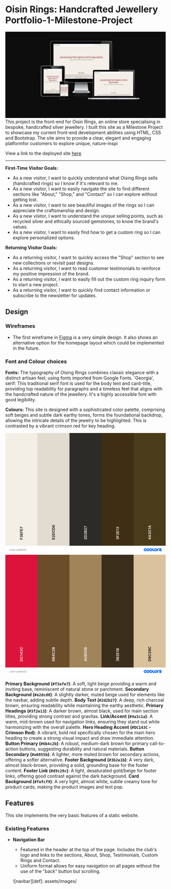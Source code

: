 # Oisin Rings: Handcrafted Jewellery Portfolio-1-Milestone-Project

![Responsive Mockup of oisin rings](assets/images/responsive-mockup.png)
This project is the front-end for Oisin Rings, an online store specialising in bespoke, handcrafted silver jewellery. I built this site as a Milestone Project to showcase my current front-end development abilities using HTML, CSS and Bootstrap. The site aims to provide a clear, elegant and engaging platformfor customers to explore unique, nature-inspi

View a link to the deployed site [here](https://axelaxel97.github.io/Oisin-Rings-Portfolio-1-Milestone-Project/#hero)

---

**First-Time Visitor Goals:**
* As a new visitor, I want to quickly understand what Oising Rings sells (handcrafted rings) so I know if it's relevant to me.
* As a new visitor, I want to easily navigate the site to find different sections like "About," "Shop," and "Contact" so I can  explore without getting lost.
* As a new visitor, I want to see beautiful images of the rings so I can appreciate the craftsmanship and design.
* As a new visitor, I want to understand the unique selling points, such as recycled silver and ethically sourced gemstones, to know the brand's values.
* As a new visitor, I want to easily find how to get a custom ring so I can explore personalized options.

**Returning Visitor Goals:**
* As a returning visitor, I want to quickly access the "Shop" section to see new collections or revisit past designs.
* As a returning visitor, I want to read customer testimonials to reinforce my positive impression of the brand.
* As a returning visitor, I want to easily fill out the custom ring inquiry form to start a new project.
* As a returning visitor, I want to quickly find contact information or subscribe to the newsletter for updates.

## Design

<!-- Add a section about the DESIGN later --> 

### Wireframes
- The first wireframe in [Figma](https://www.figma.com/file/wT3sdUsGl5XI6l3T6eq9bs/CI-Project-1?node-id=35%3A111) is a very simple design. It also shows an alternative option for the homepage layout which could be implemented in the future.

### Font and Colour choices

**Fonts:** The typography of Oising Rings combines classic elegance with a distinct artisan feel, using fonts imported from Google Fonts.
'Georgia', serif: This traditional serif font is used for the body text and card-title, providing top readability for paragraphs and a timeless feel that aligns with the handcrafted nature of the jewellery. It's a highly accessible font with good legibility.

**Colours:** This site is designed with a sophisticated color palette, comprising soft beiges and subtle dark earthy tones, forms the foundational backdrop, allowing the intricate details of the jewelry to be highlighted. This is contrasted by a vibrant crimson red for key heading. 

![Oising Rings Color Palette 1](assets/images/color-palette1%20.png)
![Oising Rings Color Palette 2](assets/images/color-palette2%20.png)

 **Primary Background (`#f3efe7`)**: A soft, light beige providing a warm and inviting base, reminiscent of natural stone or parchment.
 **Secondary Background (`#e2dcd0`)**: A slightly darker, muted beige used for elements like the navbar, adding subtle depth.
 **Body Text (`#2d2b27`)**: A deep, rich charcoal brown, ensuring readability while maintaining the earthy aesthetic.
 **Primary Headings (`#3f2e13`)**: A darker brown, almost black, used for main section titles, providing strong contrast and gravitas.
 **Link/Accent (`#4a3c1a`)**: A warm, mid-brown used for navigation links, ensuring they stand out while harmonizing with the overall palette.
 **Hero Heading Accent (`#DC143C` - Crimson Red)**: A vibrant, bold red specifically chosen for the main hero heading to create a strong visual impact and draw immediate attention.
 **Button Primary (`#6b4c2b`)**: A robust, medium-dark brown for primary call-to-action buttons, suggesting durability and natural materials.
 **Button Secondary (`#a0855b`)**: A lighter, more muted brown for secondary actions, offering a softer alternative.
 **Footer Background (`#3b2e1b`)**: A very dark, almost black-brown, providing a solid, grounding base for the footer content.
 **Footer Link (`#d9c29c`)**: A light, desaturated gold/beige for footer links, offering good contrast against the dark background.
 **Card Background (`#fefcf9`)**: A very light, almost white, subtle creamy tone for product cards, making the product images and text pop.



























 ## Features

This site implements the very basic features of a static website.

### Existing Features
- **Navigation Bar**
    - Featured in the header at the top of the page. Includes the club's logo and links to the sections, About, Shop,     Testimonials, Custom Rings and Contact. 
    - Uniform format allows for easy navigation on all pages without the use of the "back" button but scrolling.
     
    ![navbar][def]: assets/images/

